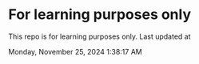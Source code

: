 # For learning purposes only
This repo is for learning purposes only.
Last updated at

Monday, November 25, 2024 1:38:17 AM

